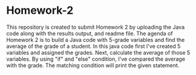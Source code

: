 # Homework-2

This repository is created to submit Homework 2 by uploading the Java code along with the results output, and readme file. The agenda of Homework 2 is to build a Java code with 5-grade variables and find the average of the grade of a student. In this java code first I've created 5 variables and assigned the grades. Next, calculate the average of those 5 variables. By using "if" and "else" condition, I've compared the average with the grade. The matching condition will print the given statement. 
